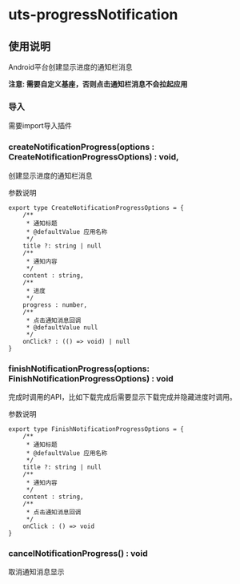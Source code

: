 # uts-progressNotification

## 使用说明

Android平台创建显示进度的通知栏消息

**注意: 需要自定义基座，否则点击通知栏消息不会拉起应用**

### 导入

需要import导入插件

### createNotificationProgress(options : CreateNotificationProgressOptions) : void,

创建显示进度的通知栏消息

参数说明

```
export type CreateNotificationProgressOptions = {
	/**
	 * 通知标题
	 * @defaultValue 应用名称
	 */
	title ?: string | null
	/**
	 * 通知内容
	 */
	content : string,
	/**
	 * 进度
	 */
	progress : number,
	/**
	 * 点击通知消息回调
	 * @defaultValue null
	 */
	onClick? : (() => void) | null
}
```

### finishNotificationProgress(options: FinishNotificationProgressOptions) : void

完成时调用的API，比如下载完成后需要显示下载完成并隐藏进度时调用。

参数说明


```
export type FinishNotificationProgressOptions = {
	/**
	 * 通知标题
	 * @defaultValue 应用名称
	 */
	title ?: string | null
	/**
	 * 通知内容
	 */
	content : string,
	/**
	 * 点击通知消息回调
	 */
	onClick : () => void
}
```


### cancelNotificationProgress() : void

取消通知消息显示

